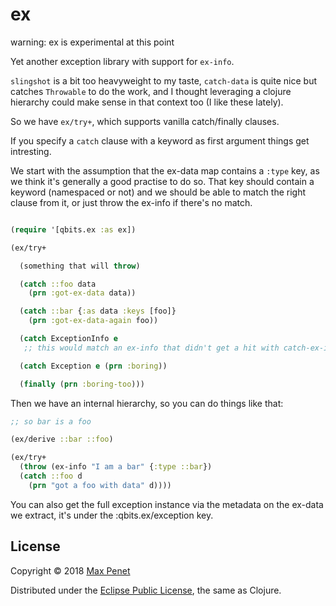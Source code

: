 # ex

warning: ex is experimental at this point

Yet another exception library with support for `ex-info`.

`slingshot` is a bit too heavyweight to my taste, `catch-data` is
quite nice but catches `Throwable` to do the work, and I thought
leveraging a clojure hierarchy could make sense in that context too (I
like these lately).

So we have `ex/try+`, which supports vanilla catch/finally clauses.

If you specify a `catch` clause with a keyword as first argument
things get intresting.

We start with the assumption that the ex-data map contains a `:type`
key, as we think it's generally a good practise to do so. That key
should contain a keyword (namespaced or not) and we should be able to
match the right clause from it, or just throw the ex-info if there's
no match.

``` clj

(require '[qbits.ex :as ex])

(ex/try+

  (something that will throw)

  (catch ::foo data
    (prn :got-ex-data data))

  (catch ::bar {:as data :keys [foo]}
    (prn :got-ex-data-again foo))

  (catch ExceptionInfo e
   ;; this would match an ex-info that didn't get a hit with catch-ex-info)

  (catch Exception e (prn :boring))

  (finally (prn :boring-too)))

```


Then we have an internal hierarchy, so you can do things like that:

``` clj
;; so bar is a foo

(ex/derive ::bar ::foo)

(ex/try+
  (throw (ex-info "I am a bar" {:type ::bar})
  (catch ::foo d
    (prn "got a foo with data" d))))

```

You can also get the full exception instance via the metadata on the
ex-data we extract, it's under the :qbits.ex/exception key.


<!-- ## Installation -->

<!-- ex is [available on Clojars](https://clojars.org/cc.qbits/ex). -->

<!-- Add this to your dependencies: -->


<!-- [![Clojars Project](https://img.shields.io/clojars/v/cc.qbits/ex.svg)](https://clojars.org/cc.qbits/ex) -->


<!-- Please check the -->
<!-- [Changelog](https://github.com/mpenet/ex/blob/master/CHANGELOG.md) -->
<!-- if you are upgrading. -->

## License

Copyright © 2018 [Max Penet](http://twitter.com/mpenet)

Distributed under the
[Eclipse Public License](http://www.eclipse.org/legal/epl-v10.html),
the same as Clojure.
